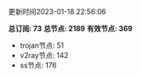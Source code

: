 更新时间2023-01-18 22:56:06

**总订阅: 73**
**总节点: 2189**
**有效节点: 369**
- trojan节点: 51
- v2ray节点: 142
- ss节点: 176
